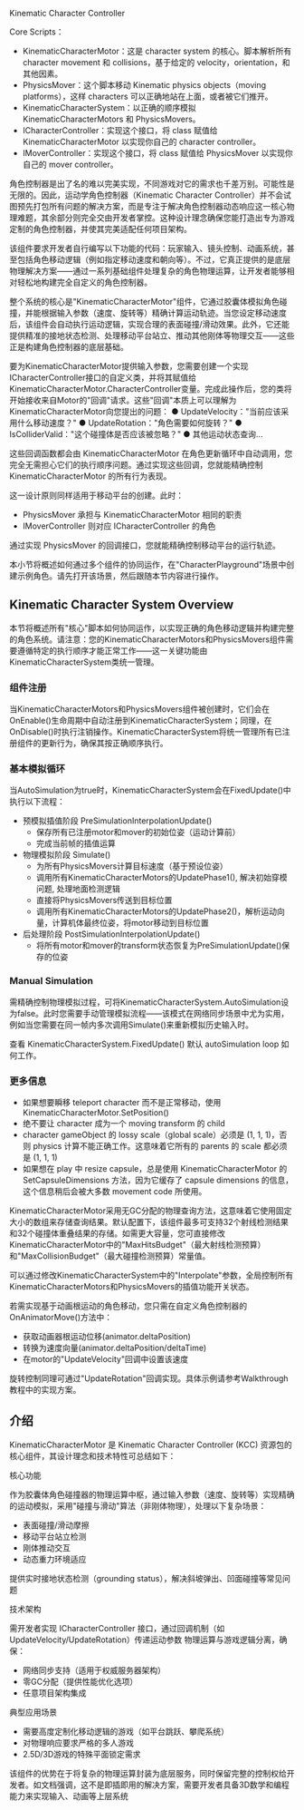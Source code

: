 Kinematic Character Controller

Core Scripts：

- KinematicCharacterMotor：这是 character system 的核心。脚本解析所有 character movement 和 collisions，基于给定的 velocity，orientation，和其他因素。
- PhysicsMover：这个脚本移动 Kinematic physics objects（moving platforms），这样 characters 可以正确地站在上面，或者被它们推开。
- KinematicCharacterSystem：以正确的顺序模拟 KinematicCharacterMotors 和 PhysicsMovers。
- ICharacterController：实现这个接口，将 class 赋值给 KinematicCharacterMotor 以实现你自己的 character controller。
- IMoverController：实现这个接口，将 class 赋值给 PhysicsMover 以实现你自己的 mover controller。

角色控制器是出了名的难以完美实现，不同游戏对它的需求也千差万别。可能性是无限的。因此，运动学角色控制器（Kinematic Character Controller）并不会试图预先打包所有问题的解决方案，而是专注于解决角色控制器动态响应这一核心物理难题，其余部分则完全交由开发者掌控。这种设计理念确保您能打造出专为游戏定制的角色控制器，并使其完美适配任何项目架构。

该组件要求开发者自行编写以下功能的代码：玩家输入、镜头控制、动画系统，甚至包括角色移动逻辑（例如指定移动速度和朝向等）。不过，它真正提供的是底层物理解决方案——通过一系列基础组件处理复杂的角色物理运算，让开发者能够相对轻松地构建完全自定义的角色控制器。

整个系统的核心是"KinematicCharacterMotor"组件，它通过胶囊体模拟角色碰撞，并能根据输入参数（速度、旋转等）精确计算运动轨迹。当您设定移动速度后，该组件会自动执行运动逻辑，实现合理的表面碰撞/滑动效果。此外，它还能提供精准的接地状态检测、处理移动平台站立、推动其他刚体等物理交互——这些正是构建角色控制器的底层基础。

要为KinematicCharacterMotor提供输入参数，您需要创建一个实现ICharacterController接口的自定义类，并将其赋值给KinematicCharacterMotor.CharacterController变量。完成此操作后，您的类将开始接收来自Motor的"回调"请求。这些"回调"本质上可以理解为KinematicCharacterMotor向您提出的问题：
● UpdateVelocity："当前应该采用什么移动速度？"
● UpdateRotation："角色需要如何旋转？"
● IsColliderValid："这个碰撞体是否应该被忽略？"
● 其他运动状态查询...

这些回调函数都会由 KinematicCharacterMotor 在角色更新循环中自动调用，您完全无需担心它们的执行顺序问题。通过实现这些回调，您就能精确控制 KinematicCharacterMotor 的所有行为表现。

这一设计原则同样适用于移动平台的创建。此时：

- ​PhysicsMover​ 承担与 KinematicCharacterMotor 相同的职责
- ​IMoverController​ 则对应 ICharacterController 的角色

通过实现 PhysicsMover 的回调接口，您就能精确控制移动平台的运行轨迹。


本小节将概述如何通过多个组件的协同运作，在"CharacterPlayground"场景中创建示例角色。请先打开该场景，然后跟随本节内容进行操作。

## Kinematic Character System Overview

本节将概述所有"核心"脚本如何协同运作，以实现正确的角色移动逻辑并构建完整的角色系统。请注意：您的KinematicCharacterMotors和PhysicsMovers组件需要遵循特定的执行顺序才能正常工作——这一关键功能由KinematicCharacterSystem类统一管理。

### 组件注册

当KinematicCharacterMotors和PhysicsMovers组件被创建时，它们会在OnEnable()生命周期中自动注册到KinematicCharacterSystem；同理，在OnDisable()时执行注销操作。KinematicCharacterSystem将统一管理所有已注册组件的更新行为，确保其按正确顺序执行。

### 基本模拟循环

当AutoSimulation为true时，KinematicCharacterSystem会在FixedUpdate()中执行以下流程：

- 预模拟插值阶段 PreSimulationInterpolationUpdate()
  - 保存所有已注册motor和mover的初始位姿（运动计算前）
  - 完成当前帧的插值运算
- 物理模拟阶段 Simulate()
  - 为所有PhysicsMovers计算目标速度（基于预设位姿）
  - 调用所有KinematicCharacterMotors的UpdatePhase1(), 解决初始穿模问题, 处理地面检测逻辑
  - 直接将PhysicsMovers传送到目标位置
  - 调用所有KinematicCharacterMotors的UpdatePhase2()，解析运动向量，计算机体最终位姿，将motor移动到目标位置
- 后处理阶段 PostSimulationInterpolationUpdate()
  - 将所有motor和mover的transform状态恢复为PreSimulationUpdate()保存的位姿

### Manual Simulation

需精确控制物理模拟过程，可将KinematicCharacterSystem.AutoSimulation设为false。此时您需要手动管理模拟流程——该模式在网络同步场景中尤为实用，例如当您需要在同一帧内多次调用Simulate()来重新模拟历史输入时。

查看 KinematicCharacterSystem.FixedUpdate() 默认 autoSimulation loop 如何工作。

### 更多信息

- 如果想要瞬移 teleport character 而不是正常移动，使用 KinematicCharacterMotor.SetPosition()
- 绝不要让 character 成为一个 moving transform 的 child
- character gameObject 的 lossy scale（global scale）必须是 (1, 1, 1)，否则 physics 计算不能正确工作。这意味着它所有的 parents 的 scale 都必须是 (1, 1, 1)
- 如果想在 play 中 resize capsule，总是使用 KinematicCharacterMotor 的 SetCapsuleDimensions 方法，因为它缓存了 capsule dimensions 的信息，这个信息稍后会被大多数 movement code 所使用。

KinematicCharacterMotor采用无GC分配的物理查询方法，这意味着它使用固定大小的数组来存储查询结果。默认配置下，该组件最多可支持32个射线检测结果和32个碰撞体重叠结果的存储。如需更大容量，您可直接修改KinematicCharacterMotor中的"MaxHitsBudget"（最大射线检测预算）和"MaxCollisionBudget"（最大碰撞检测预算）常量值。

可以通过修改KinematicCharacterSystem中的"Interpolate"参数，全局控制所有KinematicCharacterMotors和PhysicsMovers的插值功能开关状态。

若需实现基于动画根运动的角色移动，您只需在自定义角色控制器的OnAnimatorMove()方法中：

- 获取动画器根运动位移(animator.deltaPosition)
- 转换为速度向量(animator.deltaPosition/deltaTime)
- 在motor的"UpdateVelocity"回调中设置该速度

旋转控制同理可通过"UpdateRotation"回调实现。具体示例请参考Walkthrough教程中的实现方案。

## 介绍

KinematicCharacterMotor 是 Kinematic Character Controller (KCC) 资源包的核心组件，其设计理念和技术特性可总结如下：

​核心功能​

作为胶囊体角色碰撞器的物理运算中枢，通过输入参数（速度、旋转等）实现精确的运动模拟，采用"碰撞与滑动"算法（非刚体物理），处理以下复杂场景：
- 表面碰撞/滑动摩擦
- 移动平台站立检测
- 刚体推动交互
- 动态重力环境适应

提供实时接地状态检测（grounding status），解决斜坡弹出、凹面碰撞等常见问题

​技术架构​

需开发者实现 ICharacterController 接口，通过回调机制（如 UpdateVelocity/UpdateRotation）传递运动参数
物理运算与游戏逻辑分离，确保：
- 网络同步支持（适用于权威服务器架构）
- 零GC分配（提供性能优化选项）
- 任意项目架构集成

​典型应用场景​

- 需要高度定制化移动逻辑的游戏（如平台跳跃、攀爬系统）
- 对物理响应要求严格的多人游戏
- 2.5D/3D游戏的特殊平面锁定需求

该组件的优势在于将复杂的物理运算封装为底层服务，同时保留完整的控制权给开发者。如文档强调，这不是即插即用的解决方案，需要开发者具备3D数学和编程能力来实现输入、动画等上层系统
